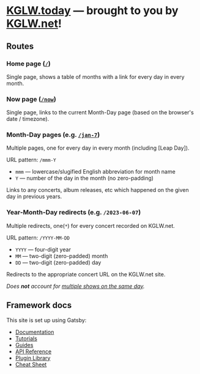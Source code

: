 # [KGLW.today] — brought to you by **[KGLW.net]**!


## Routes


### Home page ([`/`][KGLW.today])

Single page, shows a table of months with a link for every day in every month.


### Now page ([`/now`])

Single page, links to the current Month-Day page (based on the browser's date / timezone).


### Month-Day pages (e.g. [`/jan-7`])

Multiple pages, one for every day in every month (including [Leap Day]).

URL pattern: `/mmm-Y`
* `mmm` — lowercase/slugified English abbreviation for month name
* `Y` — number of the day in the month (no zero-padding)

Links to any concerts, album releases, etc which happened on the given day in previous years.


### Year-Month-Day redirects (e.g. `/2023-06-07`)

Multiple redirects, one(`*`) for every concert recorded on KGLW.net.

URL pattern: `/YYYY-MM-DD`
* `YYYY` — four-digit year
* `MM` — two-digit (zero-padded) month
* `DD` — two-digit (zero-padded) day

Redirects to the appropriate concert URL on the KGLW.net site.

*Does __not__ account for [multiple shows on the same day](https://github.com/kglw-dot-net/kglw-today/issues/101).*


## Framework docs

This site is set up using Gatsby:
- [Documentation](https://www.gatsbyjs.com/docs/?utm_source=starter&utm_medium=readme&utm_campaign=minimal-starter)
- [Tutorials](https://www.gatsbyjs.com/tutorial/?utm_source=starter&utm_medium=readme&utm_campaign=minimal-starter)
- [Guides](https://www.gatsbyjs.com/tutorial/?utm_source=starter&utm_medium=readme&utm_campaign=minimal-starter)
- [API Reference](https://www.gatsbyjs.com/docs/api-reference/?utm_source=starter&utm_medium=readme&utm_campaign=minimal-starter)
- [Plugin Library](https://www.gatsbyjs.com/plugins?utm_source=starter&utm_medium=readme&utm_campaign=minimal-starter)
- [Cheat Sheet](https://www.gatsbyjs.com/docs/cheat-sheet/?utm_source=starter&utm_medium=readme&utm_campaign=minimal-starter)


[`/jan-7`]: https://kglw.today/jan-7?source=github&campagin=readme
[`/now`]: https://kglw.today/now?source=github&campagin=readme
[KGLW.net]: https://kglw.net?source=kglw.today&campaign=github-readme
[KGLW.today]: https://kglw.today?source=github&campaign=readme
[Leay Day]: https://kglw.today/feb-29?source=github&campagin=readme
